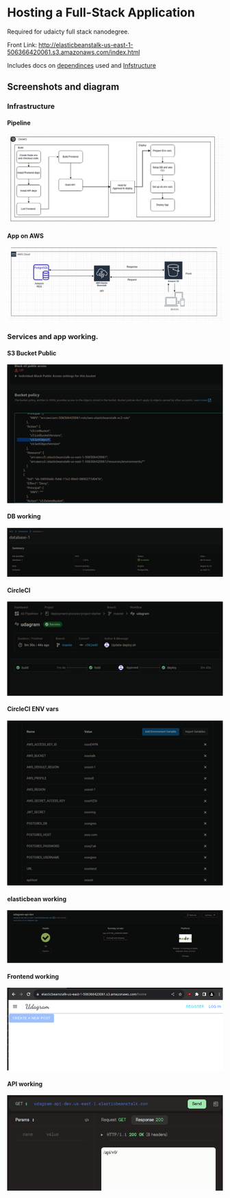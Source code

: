 # Hosting a Full-Stack Application

Required for udaicty full stack nanodegree.

Front Link: http://elasticbeanstalk-us-east-1-506366420061.s3.amazonaws.com/index.html

Includes docs on [dependinces](https://github.com/MinaSameh1/deployment-process-project-starter/blob/master/documentation/dependencies.md) used and [Infstructure](https://github.com/MinaSameh1/deployment-process-project-starter/blob/master/documentation/Infrastructure.md)

## Screenshots and diagram

### Infrastructure

#### Pipeline

![Pipeline](screens/PIPELINE.png)

#### App on AWS

![AWS](screens/AWS.png)

### Services and app working.

#### S3 Bucket Public

![public](screens/Public.png)

#### DB working

![dbWorking](screens/dbWorking.png)

#### CircleCI

![CircleCI](screens/circleCI.png)

#### CircleCI ENV vars

![circleEnv](screens/CircleEnv.png)

#### elasticbean working

![elastic bean](screens/elasticbean.png)

#### Frontend working

![front](screens/frontWorking.png)

#### API working

![apiworking](screens/apiWorking.png)
